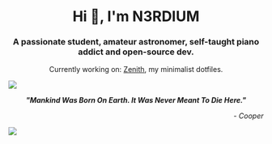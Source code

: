 <h1 align="center">Hi 👋, I'm N3RDIUM</h1>
<h3 align="center">A passionate student, amateur astronomer, self-taught piano addict and open-source dev.</h3>
<p align="center">Currently working on: <a href="https://github.com/n3rdium/Zenith">Zenith</a>, my minimalist dotfiles. </p>

<img src="https://user-images.githubusercontent.com/73097560/115834477-dbab4500-a447-11eb-908a-139a6edaec5c.gif" />
<p align="center"><strong><i>"Mankind Was Born On Earth. It Was Never Meant To Die Here."</i></strong></p>
<p align="right"><i>- Cooper</i></p>
<img src="https://user-images.githubusercontent.com/73097560/115834477-dbab4500-a447-11eb-908a-139a6edaec5c.gif" />
